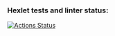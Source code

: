 ### Hexlet tests and linter status:
[![Actions Status](https://github.com/LUDVIG-BAISER/python-project-83/actions/workflows/hexlet-check.yml/badge.svg)](https://github.com/LUDVIG-BAISER/python-project-83/actions)